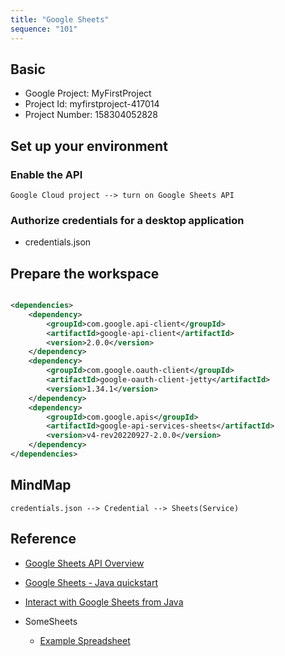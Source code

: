 ```yaml
---
title: "Google Sheets"
sequence: "101"
---
```


## Basic

- Google Project: MyFirstProject
- Project Id: myfirstproject-417014
- Project Number: 158304052828

## Set up your environment

### Enable the API

```text
Google Cloud project --> turn on Google Sheets API
```

### Authorize credentials for a desktop application

- credentials.json

## Prepare the workspace

```xml

<dependencies>
    <dependency>
        <groupId>com.google.api-client</groupId>
        <artifactId>google-api-client</artifactId>
        <version>2.0.0</version>
    </dependency>
    <dependency>
        <groupId>com.google.oauth-client</groupId>
        <artifactId>google-oauth-client-jetty</artifactId>
        <version>1.34.1</version>
    </dependency>
    <dependency>
        <groupId>com.google.apis</groupId>
        <artifactId>google-api-services-sheets</artifactId>
        <version>v4-rev20220927-2.0.0</version>
    </dependency>
</dependencies>
```

## MindMap

```text
credentials.json --> Credential --> Sheets(Service)
```

## Reference

- [Google Sheets API Overview](https://developers.google.com/sheets/api/guides/concepts#a1_notation)
- [Google Sheets - Java quickstart](https://developers.google.com/sheets/api/quickstart/java)
- [Interact with Google Sheets from Java](https://www.baeldung.com/google-sheets-java-client)

- SomeSheets
  - [Example Spreadsheet](https://docs.google.com/spreadsheets/d/1BxiMVs0XRA5nFMdKvBdBZjgmUUqptlbs74OgvE2upms/edit#gid=0)
